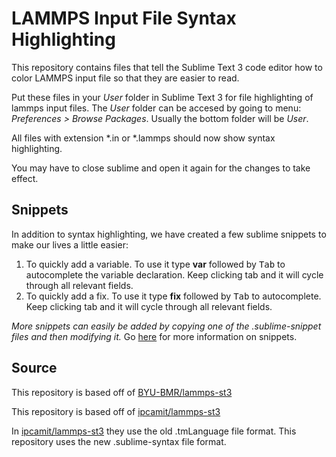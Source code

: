 
# LAMMPS Input File Syntax Highlighting

This repository contains files that tell the Sublime Text 3 code editor how to color LAMMPS input file so that they are easier to read.

Put these files in your _User_ folder in Sublime Text 3 for file highlighting of lammps input files. The _User_ folder can be accesed by going to menu: _Preferences > Browse Packages_. Usually the bottom folder will be _User_.

All files with extension *.in or *.lammps should now show syntax highlighting.

You may have to close sublime and open it again for the changes to take effect.

## Snippets

In addition to syntax highlighting, we have created a few sublime snippets to make our lives a little easier:

1. To quickly add a variable.  To use it type **var** followed by <kbd>Tab</kbd> to autocomplete the variable declaration.  Keep clicking tab and it will cycle through all relevant fields.
2. To quickly add a fix.  To use it type **fix** followed by <kbd>Tab</kbd> to autocomplete. Keep clicking tab and it will cycle through all relevant fields.

_More snippets can easily be added by copying one of the .sublime-snippet files and then modifying it._ Go [here](http://sublimetext.info/docs/en/extensibility/snippets.html) for more information on snippets. 

## Source

This repository is based off of [BYU-BMR/lammps-st3](https://github.com/BYU-BMR/lammps-st3)

This repository is based off of [ipcamit/lammps-st3](https://github.com/ipcamit/lammps-st3)

In [ipcamit/lammps-st3](https://github.com/ipcamit/lammps-st3) they use the old .tmLanguage file format.  This repository uses the new .sublime-syntax file format.
